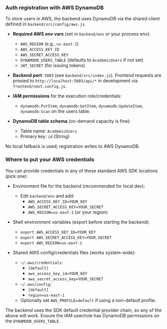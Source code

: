 ### Auth registration with AWS DynamoDB

To store users in AWS, the backend uses DynamoDB via the shared client defined in `backend/src/config/aws.js`.

- **Required AWS env vars** (set in `backend/env` or your process env):
  - `AWS_REGION` (e.g., `us-east-1`)
  - `AWS_ACCESS_KEY_ID`
  - `AWS_SECRET_ACCESS_KEY`
  - `DYNAMODB_USERS_TABLE` (defaults to `AcademicUsers` if not set)
  - `JWT_SECRET` (for issuing tokens)

- **Backend port**: `5003` (see `backend/src/index.js`). Frontend requests are proxied to `http://localhost:5003/api/*` in development via `frontend/next.config.js`.

- **IAM permissions** for the execution role/credentials:
  - `dynamodb:PutItem`, `dynamodb:GetItem`, `dynamodb:UpdateItem`, `dynamodb:Scan` on the users table.

- **DynamoDB table schema** (on-demand capacity is fine):
  - Table name: `AcademicUsers`
  - Primary key: `id` (String)

No local fallback is used; registration writes to AWS DynamoDB.

### Where to put your AWS credentials

You can provide credentials in any of these standard AWS SDK locations (pick one):

- Environment file for the backend (recommended for local dev):
  - Edit `backend/env` and add:
    - `AWS_ACCESS_KEY_ID=YOUR_KEY`
    - `AWS_SECRET_ACCESS_KEY=YOUR_SECRET`
    - `AWS_REGION=us-east-1` (or your region)

- Shell environment variables (export before starting the backend):
  - `export AWS_ACCESS_KEY_ID=YOUR_KEY`
  - `export AWS_SECRET_ACCESS_KEY=YOUR_SECRET`
  - `export AWS_REGION=us-east-1`

- Shared AWS config/credentials files (works system-wide):
  - `~/.aws/credentials`:
    - `[default]`
    - `aws_access_key_id=YOUR_KEY`
    - `aws_secret_access_key=YOUR_SECRET`
  - `~/.aws/config`:
    - `[default]`
    - `region=us-east-1`
  - Optionally set `AWS_PROFILE=default` if using a non-default profile.

The backend uses the SDK default credential provider chain, so any of the above will work. Ensure the IAM user/role has DynamoDB permissions on the `DYNAMODB_USERS_TABLE`.

